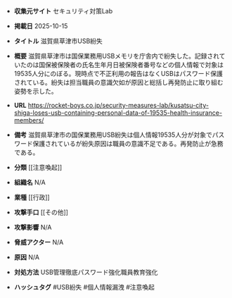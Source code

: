- **収集元サイト**
セキュリティ対策Lab

- **掲載日**
2025-10-15

- **タイトル**
滋賀県草津市USB紛失

- **概要**
滋賀県草津市は国保業務用USBメモリを庁舎内で紛失した。記録されていたのは国保被保険者の氏名生年月日被保険者番号などの個人情報で対象は19535人分にのぼる。現時点で不正利用の報告はなくUSBはパスワード保護されている。紛失は担当職員の意識欠如が原因と総括し再発防止に取り組む姿勢を示した。

- **URL**
https://rocket-boys.co.jp/security-measures-lab/kusatsu-city-shiga-loses-usb-containing-personal-data-of-19535-health-insurance-members/

- **備考**
滋賀県草津市の国保業務用USB紛失は個人情報19535人分が対象でパスワード保護されているが紛失原因は職員の意識不足である。再発防止が急務である。

- **分類**
[[注意喚起]]

- **組織名**
N/A

- **業種**
[[行政]]

- **攻撃手口**
[[その他]]

- **攻撃影響**
N/A

- **脅威アクター**
N/A

- **原因**
N/A

- **対処方法**
USB管理徹底パスワード強化職員教育強化

- **ハッシュタグ**
#USB紛失 #個人情報漏洩 #注意喚起
